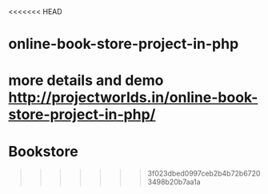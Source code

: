 <<<<<<< HEAD
# online-book-store-project-in-php

more details and demo http://projectworlds.in/online-book-store-project-in-php/
=======
# Bookstore
>>>>>>> 3f023dbed0997ceb2b4b72b67203498b20b7aa1a
